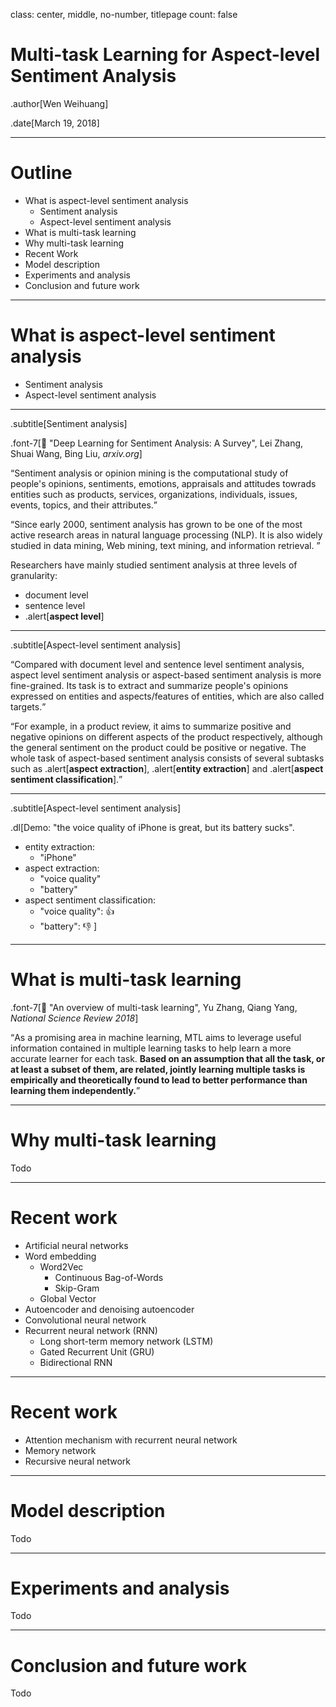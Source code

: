 class: center, middle, no-number, titlepage
count: false



# Multi-task Learning for Aspect-level Sentiment Analysis

.author[Wen Weihuang]

.date[March 19, 2018]

---

# Outline

- What is aspect-level sentiment analysis
    - Sentiment analysis
    - Aspect-level sentiment analysis
- What is multi-task learning
- Why multi-task learning
- Recent Work
- Model description
- Experiments and analysis
- Conclusion and future work

---

# What is aspect-level sentiment analysis

- Sentiment analysis
- Aspect-level sentiment analysis

---

.subtitle[Sentiment analysis]

.font-7[📄 "Deep Learning for Sentiment Analysis: A Survey", Lei Zhang, Shuai Wang, Bing Liu, *arxiv.org*]

<q>Sentiment analysis or opinion mining is the computational study of people's opinions, sentiments, emotions, appraisals and attitudes towrads entities such as products, services, organizations, individuals, issues, events, topics, and their attributes.</q>

<q>Since early 2000, sentiment analysis has grown to be one of the most active research areas in natural language processing (NLP). It is also widely studied in data mining, Web mining, text mining, and information retrieval. </q>

Researchers have mainly studied sentiment analysis at three levels of granularity:
- document level
- sentence level
- .alert[**aspect level**]

---

.subtitle[Aspect-level sentiment analysis]

<q>Compared with document level and sentence level sentiment analysis, aspect level sentiment analysis or aspect-based sentiment analysis is more fine-grained. Its task is to extract and summarize people's opinions expressed on entities and aspects/features of entities, which are also called targets.</q>

<q>For example, in a product review, it aims to summarize positive and negative opinions on different aspects of the product respectively, although the general sentiment on the product could be positive or negative. The whole task of aspect-based sentiment analysis consists of several subtasks such as .alert[**aspect extraction**], .alert[**entity extraction**] and .alert[**aspect sentiment classification**].</q>

---
.subtitle[Aspect-level sentiment analysis]

.dl[Demo: "the voice quality of iPhone is great, but its battery sucks".

- entity extraction:
    -  "iPhone"
- aspect extraction:
    -  "voice quality"
    -  "battery"
- aspect sentiment classification: 
    - "voice quality": 👍
    - "battery": 👎
]

---

# What is multi-task learning

.font-7[📄 "An overview of multi-task learning", Yu Zhang, Qiang Yang, *National Science Review 2018*]

<q>As a promising area in machine learning, MTL aims to leverage useful information contained in multiple learning tasks to help learn a more accurate learner for each task. **Based on an assumption that all the task, or at least a subset of them, are related, jointly learning multiple tasks is empirically and theoretically found to lead to better performance than learning them independently.**</q>

---

# Why multi-task learning

Todo

---

# Recent work

- Artificial neural networks
- Word embedding
    - Word2Vec
        - Continuous Bag-of-Words
        - Skip-Gram
    - Global Vector
- Autoencoder and denoising autoencoder
- Convolutional neural network
- Recurrent neural network (RNN)
    - Long short-term memory network (LSTM)
    - Gated Recurrent Unit (GRU)
    - Bidirectional RNN


---

# Recent work

- Attention mechanism with recurrent neural network
- Memory network
- Recursive neural network

---

# Model description

Todo

---

# Experiments and analysis

Todo

---

# Conclusion and future work

Todo
